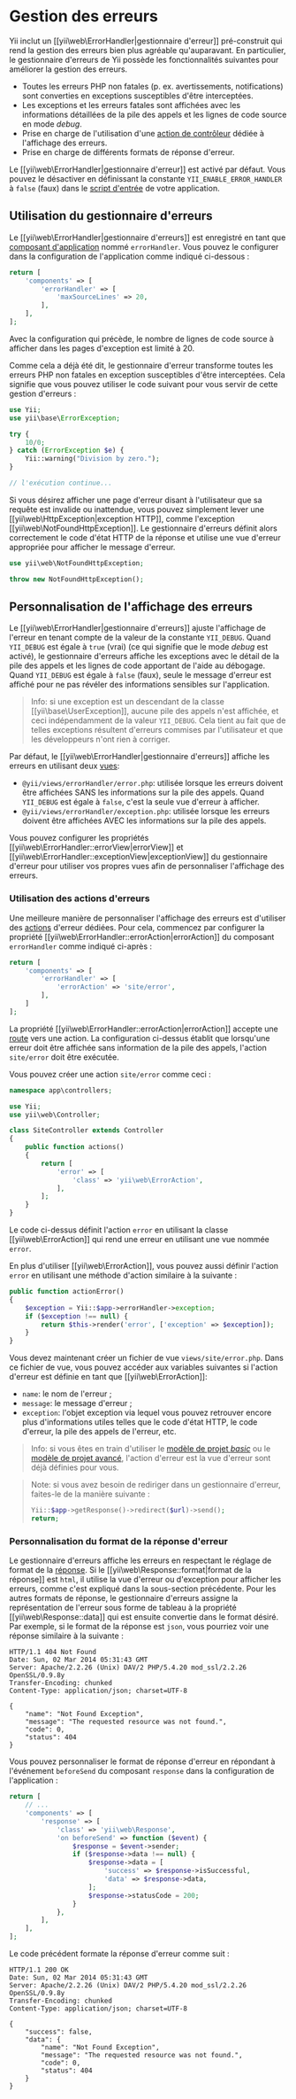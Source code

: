 Gestion des erreurs
===================

Yii inclut un [[yii\web\ErrorHandler|gestionnaire d'erreur]] pré-construit qui rend la gestion des erreurs bien plus agréable qu'auparavant. En particulier, le gestionnaire d'erreurs de Yii possède les fonctionnalités suivantes pour améliorer la gestion des erreurs.

* Toutes les erreurs PHP non fatales (p. ex. avertissements, notifications) sont converties en exceptions susceptibles d'être interceptées. 
* Les exceptions et les erreurs fatales sont affichées avec les informations détaillées de la pile des appels et les lignes de code source en mode *debug*.
* Prise en charge de l'utilisation d'une  [action de contrôleur](structure-controllers.md#actions) dédiée à l'affichage des erreurs.
* Prise en charge de différents formats de réponse d'erreur. 

Le  [[yii\web\ErrorHandler|gestionnaire d'erreur]] est activé par défaut. Vous pouvez le désactiver en définissant la constante `YII_ENABLE_ERROR_HANDLER` à `false` (faux) dans le [script d'entrée](structure-entry-scripts.md) de votre application.


## Utilisation du gestionnaire d'erreurs <span id="using-error-handler"></span>

Le [[yii\web\ErrorHandler|gestionnaire d'erreurs]] est enregistré en tant que [composant d'application](structure-application-components.md) nommé `errorHandler`. Vous pouvez le configurer dans la configuration de l'application comme indiqué ci-dessous : 

```php
return [
    'components' => [
        'errorHandler' => [
            'maxSourceLines' => 20,
        ],
    ],
];
```

Avec la configuration qui précède, le nombre de lignes de code source à afficher dans les pages d'exception est limité à 20. 

Comme cela a déjà été dit, le gestionnaire d'erreur transforme toutes les erreurs PHP non fatales en exception susceptibles d'être interceptées. Cela signifie que vous pouvez utiliser le code suivant pour vous servir de cette gestion d'erreurs :

```php
use Yii;
use yii\base\ErrorException;

try {
    10/0;
} catch (ErrorException $e) {
    Yii::warning("Division by zero.");
}

// l'exécution continue...
```

Si vous désirez afficher une page d'erreur disant à l'utilisateur que sa requête est invalide ou inattendue, vous pouvez simplement lever une [[yii\web\HttpException|exception HTTP]], comme l'exception [[yii\web\NotFoundHttpException]]. Le gestionnaire d'erreurs définit alors correctement le code d'état HTTP de la réponse et utilise une vue d'erreur appropriée pour afficher le message d'erreur. 

```php
use yii\web\NotFoundHttpException;

throw new NotFoundHttpException();
```


## Personnalisation de l'affichage des erreurs <span id="customizing-error-display"></span>

Le [[yii\web\ErrorHandler|gestionnaire d'erreurs]] ajuste l'affichage de l'erreur en tenant compte de la valeur de la constante  `YII_DEBUG`. Quand `YII_DEBUG` est égale à `true` (vrai) (ce qui signifie que le mode *debug* est activé), le gestionnaire d'erreurs affiche les exceptions avec le détail de la pile des appels et les lignes de code apportant de l'aide au débogage. Quand  `YII_DEBUG` est égale à `false` (faux), seule le message d'erreur est affiché pour ne pas révéler des informations sensibles sur l'application.

> Info: si une exception est un descendant de la classe [[yii\base\UserException]], aucune pile des appels n'est affichée, et ceci indépendamment de la valeur `YII_DEBUG`. Cela tient au fait que de telles exceptions résultent d'erreurs commises par l'utilisateur et que les développeurs n'ont rien à corriger. 

Par défaut, le [[yii\web\ErrorHandler|gestionnaire d'erreurs]] affiche les erreurs en utilisant deux [vues](structure-views.md):

* `@yii/views/errorHandler/error.php`: utilisée lorsque les erreurs doivent être affichées SANS les informations sur la pile des appels. Quand `YII_DEBUG` est égale à `false`, c'est la seule vue d'erreur à afficher.
* `@yii/views/errorHandler/exception.php`: utilisée lorsque les erreurs doivent être affichées AVEC les informations sur la pile des appels. 

Vous pouvez configurer les propriétés [[yii\web\ErrorHandler::errorView|errorView]] et [[yii\web\ErrorHandler::exceptionView|exceptionView]] du gestionnaire d'erreur pour utiliser vos propres vues afin de personnaliser l'affichage des erreurs. 


### Utilisation des actions d'erreurs <span id="using-error-actions"></span>

Une meilleure manière de personnaliser l'affichage des erreurs est d'utiliser des [actions](structure-controllers.md) d'erreur dédiées. Pour cela, commencez par configurer la propriété [[yii\web\ErrorHandler::errorAction|errorAction]] du composant `errorHandler` comme indiqué ci-après :

```php
return [
    'components' => [
        'errorHandler' => [
            'errorAction' => 'site/error',
        ],
    ]
];
```

La propriété [[yii\web\ErrorHandler::errorAction|errorAction]] accepte une [route](structure-controllers.md#routes) vers une action. La configuration ci-dessus établit que lorsqu'une erreur doit être affichée sans information de la pile des appels, l'action `site/error` doit être exécutée.

Vous pouvez créer une action `site/error` comme ceci :

```php
namespace app\controllers;

use Yii;
use yii\web\Controller;

class SiteController extends Controller
{
    public function actions()
    {
        return [
            'error' => [
                'class' => 'yii\web\ErrorAction',
            ],
        ];
    }
}
```

Le code ci-dessus définit l'action `error` en utilisant la classe [[yii\web\ErrorAction]] qui rend une erreur en utilisant une vue nommée `error`.

En plus d'utiliser  [[yii\web\ErrorAction]], vous pouvez aussi définir l'action `error` en utilisant une méthode d'action similaire à la suivante :

```php
public function actionError()
{
    $exception = Yii::$app->errorHandler->exception;
    if ($exception !== null) {
        return $this->render('error', ['exception' => $exception]);
    }
}
```

Vous devez maintenant créer un fichier de vue `views/site/error.php`. Dans ce fichier de vue, vous pouvez accéder aux variables suivantes si l'action d'erreur est définie en tant que [[yii\web\ErrorAction]]:

* `name`: le nom de l'erreur ;
* `message`: le message d'erreur ;
* `exception`: l'objet exception via lequel vous pouvez retrouver encore plus d'informations utiles telles que le code d'état HTTP, le code d'erreur, la pile des appels de l'erreur, etc. 

> Info: si vous êtes en train d'utiliser le [modèle de projet *basic*](start-installation.md) ou le [modèle de projet avancé](https://github.com/yiisoft/yii2-app-advanced/blob/master/docs/guide/README.md), l'action d'erreur est la vue d'erreur sont déjà définies pour vous. 

> Note: si vous avez besoin de rediriger dans un gestionnaire d'erreur, faites-le de la manière suivante :
>
> ```php
> Yii::$app->getResponse()->redirect($url)->send();
> return;
> ```


### Personnalisation du format de la réponse d'erreur  <span id="error-format"></span>

Le gestionnaire d'erreurs affiche les erreurs en respectant le réglage de format de la [réponse](runtime-responses.md). Si le [[yii\web\Response::format|format de la réponse]] est `html`, il utilise la vue d'erreur ou d'exception pour afficher les erreurs, comme c'est expliqué dans la sous-section précédente. Pour les autres formats de réponse, le gestionnaire d'erreurs assigne la représentation de l'erreur sous forme de tableau à la propriété [[yii\web\Response::data]] qui est ensuite convertie dans le format désiré. Par exemple, si le format de la réponse est `json`, vous pourriez voir une réponse similaire à la suivante : 

```
HTTP/1.1 404 Not Found
Date: Sun, 02 Mar 2014 05:31:43 GMT
Server: Apache/2.2.26 (Unix) DAV/2 PHP/5.4.20 mod_ssl/2.2.26 OpenSSL/0.9.8y
Transfer-Encoding: chunked
Content-Type: application/json; charset=UTF-8

{
    "name": "Not Found Exception",
    "message": "The requested resource was not found.",
    "code": 0,
    "status": 404
}
```

Vous pouvez personnaliser le format de réponse d'erreur en répondant à l'événement `beforeSend` du composant `response` dans la configuration de l'application :

```php
return [
    // ...
    'components' => [
        'response' => [
            'class' => 'yii\web\Response',
            'on beforeSend' => function ($event) {
                $response = $event->sender;
                if ($response->data !== null) {
                    $response->data = [
                        'success' => $response->isSuccessful,
                        'data' => $response->data,
                    ];
                    $response->statusCode = 200;
                }
            },
        ],
    ],
];
```

Le code précédent formate la réponse d'erreur comme suit : 

```
HTTP/1.1 200 OK
Date: Sun, 02 Mar 2014 05:31:43 GMT
Server: Apache/2.2.26 (Unix) DAV/2 PHP/5.4.20 mod_ssl/2.2.26 OpenSSL/0.9.8y
Transfer-Encoding: chunked
Content-Type: application/json; charset=UTF-8

{
    "success": false,
    "data": {
        "name": "Not Found Exception",
        "message": "The requested resource was not found.",
        "code": 0,
        "status": 404
    }
}
```
